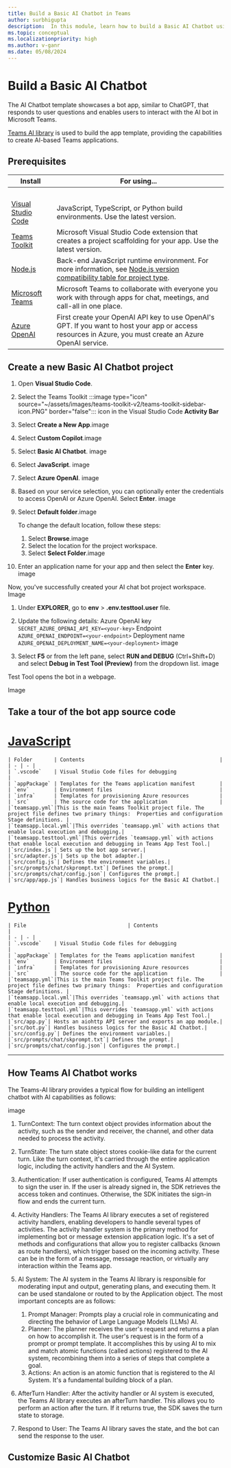 ```yaml
---
title: Build a Basic AI Chatbot in Teams
author: surbhigupta
description:  In this module, learn how to build a Basic AI Chatbot using Teams AI library.
ms.topic: conceptual
ms.localizationpriority: high
ms.author: v-ganr
ms.date: 05/08/2024
---
```


# Build a Basic AI Chatbot

The AI Chatbot template showcases a bot app, similar to ChatGPT, that responds to user questions and enables users to interact with the AI bot in  Microsoft Teams.

[Teams AI library](../bots/how-to/Teams%20conversational%20AI/teams-conversation-ai-overview.md) is used to build the app template, providing the capabilities to create AI-based Teams applications.

## Prerequisites

| Install | For using... |
| --- | --- |
| &nbsp; | &nbsp; |
| [Visual Studio Code](https://code.visualstudio.com/download) | JavaScript, TypeScript, or Python build environments. Use the latest version. |
| [Teams Toolkit](https://marketplace.visualstudio.com/items?itemName=TeamsDevApp.ms-teams-vscode-extension) | Microsoft Visual Studio Code extension that creates a project scaffolding for your app. Use the latest version.|
| [Node.js](https://nodejs.org/en/download/) | Back-end JavaScript runtime environment. For more information, see [Node.js version compatibility table for project type](~/toolkit/build-environments.md#nodejs-version-compatibility-table-for-project-type).|
| [Microsoft Teams](https://www.microsoft.com/microsoft-teams/download-app) | Microsoft Teams to collaborate with everyone you work with through apps for chat, meetings, and call-all in one place.|
| [Azure OpenAI](https://oai.azure.com/portal)| First create your OpenAI API key to use OpenAI's GPT. If you want to host your app or access resources in Azure, you must create an Azure OpenAI service.|

## Create a new Basic AI Chatbot project

1. Open **Visual Studio Code**.
 
1. Select the Teams Toolkit :::image type="icon" source="~/assets/images/teams-toolkit-v2/teams-toolkit-sidebar-icon.PNG" border="false"::: icon in the Visual Studio Code **Activity Bar**

1. Select **Create a New App**.image

1. Select **Custom Copilot**.image

1. Select **Basic AI Chatbot**. image

1. Select **JavaScript**. image

1. Select **Azure OpenAI**. image

1. Based on your service selection, you can optionally enter the credentials to access OpenAI or Azure OpenAI. Select **Enter**. image

1.  Select **Default folder**.image

    To change the default location, follow these steps:

    1. Select **Browse**.image
    1. Select the location for the project workspace.
    1. Select **Select Folder**.image

1. Enter an application name for your app and then select the **Enter** key. image 

Now, you've successfully created your AI chat bot project workspace. Image

1. Under **EXPLORER**, go to **env** > **.env.testtool.user** file.

1. Update the following details:
    Azure OpenAI key `SECRET_AZURE_OPENAI_API_KEY=<your-key>`
    Endpoint `AZURE_OPENAI_ENDPOINT=<your-endpoint>`
    Deployment name `AZURE_OPENAI_DEPLOYMENT_NAME=<your-deployment>`
image

1. Select **F5** or from the left pane, select **RUN and DEBUG** (Ctrl+Shift+D) and select **Debug in Test Tool (Preview)** from the dropdown list.
image

Test Tool opens the bot in a webpage.

Image

## Take a tour of the bot app source code

# [JavaScript](#tab/javascript)

    | Folder       | Contents                                            |
    | - | - |
    | `.vscode`    | Visual Studio Code files for debugging                          |
    | `appPackage` | Templates for the Teams application manifest        |
    | `env`        | Environment files                                   |
    | `infra`      | Templates for provisioning Azure resources          |
    | `src`        | The source code for the application                 |
    |`teamsapp.yml`|This is the main Teams Toolkit project file. The project file defines two primary things:  Properties and configuration Stage definitions. |
    |`teamsapp.local.yml`|This overrides `teamsapp.yml` with actions that enable local execution and debugging.|
    |`teamsapp.testtool.yml`|This overrides `teamsapp.yml` with actions that enable local execution and debugging in Teams App Test Tool.|
    |`src/index.js`| Sets up the bot app server.|
    |`src/adapter.js`| Sets up the bot adapter.|
    |`src/config.js`| Defines the environment variables.|
    |`src/prompts/chat/skprompt.txt`| Defines the prompt.|
    |`src/prompts/chat/config.json`| Configures the prompt.|
    |`src/app/app.js`| Handles business logics for the Basic AI Chatbot.|

# [Python](#tab/python)

    | File                                 | Contents                                           |
    | - | - |
    | `.vscode`    | Visual Studio Code files for debugging                          |
    | `appPackage` | Templates for the Teams application manifest        |
    | `env`        | Environment files                                   |
    | `infra`      | Templates for provisioning Azure resources          |
    | `src`        | The source code for the application                 |
    |`teamsapp.yml`|This is the main Teams Toolkit project file. The project file defines two primary things:  Properties and configuration Stage definitions. |
    |`teamsapp.local.yml`|This overrides `teamsapp.yml` with actions that enable local execution and debugging.|
    |`teamsapp.testtool.yml`|This overrides `teamsapp.yml` with actions that enable local execution and debugging in Teams App Test Tool.|
    |`src/app.py`| Hosts an aiohttp API server and exports an app module.|
    |`src/bot.py`| Handles business logics for the Basic AI Chatbot.|
    |`src/config.py`| Defines the environment variables.|
    |`src/prompts/chat/skprompt.txt`| Defines the prompt.|
    |`src/prompts/chat/config.json`| Configures the prompt.|
---

## How Teams AI Chatbot works

The Teams-AI library provides a typical flow for building an intelligent chatbot with AI capabilities as follows:

image

1. TurnContext: The turn context object provides information about the activity, such as the sender and receiver, the channel, and other data needed to process the activity.

1. TurnState: The turn state object stores cookie-like data for the current turn. Like the turn context, it's carried through the entire application logic, including the activity handlers and the AI System.

1. Authentication: If user authentication is configured, Teams AI attempts to sign the user in. If the user is already signed in, the SDK retrieves the access token and continues. Otherwise, the SDK initiates the sign-in flow and ends the current turn.

1. Activity Handlers: The Teams AI library executes a set of registered activity handlers, enabling developers to handle several types of activities. The activity handler system is the primary method for implementing bot or message extension application logic. It's a set of methods and configurations that allow you to register callbacks (known as route handlers), which trigger based on the incoming activity. These can be in the form of a message, message reaction, or virtually any interaction within the Teams app.

1. AI System: The AI system in the Teams AI library is responsible for moderating input and output, generating plans, and executing them. It can be used standalone or routed to by the Application object. The most important concepts are as follows:

    1. Prompt Manager: Prompts play a crucial role in communicating and directing the behavior of Large Language Models (LLMs) AI.
    1. Planner: The planner receives the user's request and returns a plan on how to accomplish it. The user's request is in the form of a prompt or prompt template. It accomplishes this by using AI to mix and match atomic functions (called actions) registered to the AI system, recombining them into a series of steps that complete a goal.
    1. Actions: An action is an atomic function that is registered to the AI System. It's a fundamental building block of a plan.

1. AfterTurn Handler: After the activity handler or AI system is executed, the Teams AI library executes an afterTurn handler. This allows you to perform an action after the turn. If it returns true, the SDK saves the turn state to storage.

1. Respond to User: The Teams AI library saves the state, and the bot can send the response to the user.

## Customize Basic AI Chatbot
